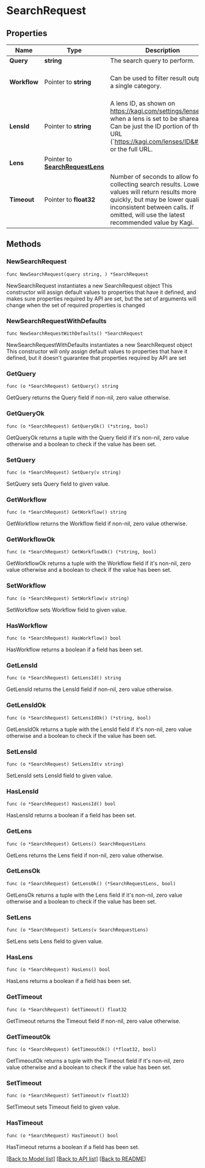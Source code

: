 # SearchRequest

## Properties

Name | Type | Description | Notes
------------ | ------------- | ------------- | -------------
**Query** | **string** | The search query to perform. | 
**Workflow** | Pointer to **string** | Can be used to filter result output to a single category. | [optional] [default to "search"]
**LensId** | Pointer to **string** | A lens ID, as shown on https://kagi.com/settings/lenses when a lens is set to be shareable. Can be just the ID portion of the URL (&#x60;https://kagi.com/lenses/ID&#x60;), or the full URL. | [optional] 
**Lens** | Pointer to [**SearchRequestLens**](SearchRequestLens.md) |  | [optional] 
**Timeout** | Pointer to **float32** | Number of seconds to allow for collecting search results. Lower values will return results more quickly, but may be lower quality or inconsistent between calls. If omitted, will use the latest recommended value by Kagi. | [optional] 

## Methods

### NewSearchRequest

`func NewSearchRequest(query string, ) *SearchRequest`

NewSearchRequest instantiates a new SearchRequest object
This constructor will assign default values to properties that have it defined,
and makes sure properties required by API are set, but the set of arguments
will change when the set of required properties is changed

### NewSearchRequestWithDefaults

`func NewSearchRequestWithDefaults() *SearchRequest`

NewSearchRequestWithDefaults instantiates a new SearchRequest object
This constructor will only assign default values to properties that have it defined,
but it doesn't guarantee that properties required by API are set

### GetQuery

`func (o *SearchRequest) GetQuery() string`

GetQuery returns the Query field if non-nil, zero value otherwise.

### GetQueryOk

`func (o *SearchRequest) GetQueryOk() (*string, bool)`

GetQueryOk returns a tuple with the Query field if it's non-nil, zero value otherwise
and a boolean to check if the value has been set.

### SetQuery

`func (o *SearchRequest) SetQuery(v string)`

SetQuery sets Query field to given value.


### GetWorkflow

`func (o *SearchRequest) GetWorkflow() string`

GetWorkflow returns the Workflow field if non-nil, zero value otherwise.

### GetWorkflowOk

`func (o *SearchRequest) GetWorkflowOk() (*string, bool)`

GetWorkflowOk returns a tuple with the Workflow field if it's non-nil, zero value otherwise
and a boolean to check if the value has been set.

### SetWorkflow

`func (o *SearchRequest) SetWorkflow(v string)`

SetWorkflow sets Workflow field to given value.

### HasWorkflow

`func (o *SearchRequest) HasWorkflow() bool`

HasWorkflow returns a boolean if a field has been set.

### GetLensId

`func (o *SearchRequest) GetLensId() string`

GetLensId returns the LensId field if non-nil, zero value otherwise.

### GetLensIdOk

`func (o *SearchRequest) GetLensIdOk() (*string, bool)`

GetLensIdOk returns a tuple with the LensId field if it's non-nil, zero value otherwise
and a boolean to check if the value has been set.

### SetLensId

`func (o *SearchRequest) SetLensId(v string)`

SetLensId sets LensId field to given value.

### HasLensId

`func (o *SearchRequest) HasLensId() bool`

HasLensId returns a boolean if a field has been set.

### GetLens

`func (o *SearchRequest) GetLens() SearchRequestLens`

GetLens returns the Lens field if non-nil, zero value otherwise.

### GetLensOk

`func (o *SearchRequest) GetLensOk() (*SearchRequestLens, bool)`

GetLensOk returns a tuple with the Lens field if it's non-nil, zero value otherwise
and a boolean to check if the value has been set.

### SetLens

`func (o *SearchRequest) SetLens(v SearchRequestLens)`

SetLens sets Lens field to given value.

### HasLens

`func (o *SearchRequest) HasLens() bool`

HasLens returns a boolean if a field has been set.

### GetTimeout

`func (o *SearchRequest) GetTimeout() float32`

GetTimeout returns the Timeout field if non-nil, zero value otherwise.

### GetTimeoutOk

`func (o *SearchRequest) GetTimeoutOk() (*float32, bool)`

GetTimeoutOk returns a tuple with the Timeout field if it's non-nil, zero value otherwise
and a boolean to check if the value has been set.

### SetTimeout

`func (o *SearchRequest) SetTimeout(v float32)`

SetTimeout sets Timeout field to given value.

### HasTimeout

`func (o *SearchRequest) HasTimeout() bool`

HasTimeout returns a boolean if a field has been set.


[[Back to Model list]](../README.md#documentation-for-models) [[Back to API list]](../README.md#documentation-for-api-endpoints) [[Back to README]](../README.md)


